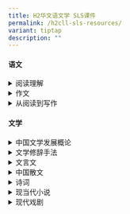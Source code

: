 ```yaml
---
title: H2华文语文学 SLS课件
permalink: /h2cll-sls-resources/
variant: tiptap
description: ""
---
```

<h4><strong>语文</strong></h4>
<div data-type="detailGroup" class="isomer-accordion isomer-accordion-white">
<details class="isomer-details">
<summary>阅读理解</summary>
<div data-type="detailsContent" class="isomer-details-content">
<ul data-tight="true" class="tight">
<li>
<p><a href="https://vle.learning.moe.edu.sg/moe-library/lesson/view/7835b856-d6af-4a83-8ce0-48367ee2b177/cover" rel="noopener noreferrer nofollow" target="_blank">技巧（一）：推测词义的方法</a>
</p>
</li>
<li>
<p><a href="https://vle.learning.moe.edu.sg/moe-library/lesson/view/f4d11c80-4539-45a4-99f4-43a000b2c4ea/cover" rel="noopener noreferrer nofollow" target="_blank">技巧（二）：提取特定信息</a>
</p>
</li>
<li>
<p><a href="https://vle.learning.moe.edu.sg/moe-library/lesson/view/2aad73fb-65e5-4d7d-8a6b-077c2fc6ba0a/cover" rel="noopener noreferrer nofollow" target="_blank">技巧（三）：掌握特定词句在语境中的含义与作用</a>
</p>
</li>
<li>
<p><a href="https://vle.learning.moe.edu.sg/moe-library/lesson/view/1b0fad73-51b8-4de2-bd42-336a534a2402/cover" rel="noopener noreferrer nofollow" target="_blank">技巧（四）：掌握文章主题</a>
</p>
</li>
<li>
<p><a href="https://vle.learning.moe.edu.sg/moe-library/lesson/view/bab6f5d5-b2b4-4b02-a019-dcb5ab1ca65a/cover" rel="noopener noreferrer nofollow" target="_blank">技巧（五）：真实语料回答技巧</a>
</p>
</li>
<li>
<p><a href="https://vle.learning.moe.edu.sg/moe-library/lesson/view/2b7ff178-cd85-47ed-81e3-ae5f950477b3/cover" rel="noopener noreferrer nofollow" target="_blank">真实语料（一）：传统的味道</a>
</p>
</li>
<li>
<p><a href="https://vle.learning.moe.edu.sg/moe-library/lesson/view/fe20c453-3d95-4ceb-897d-7e517bcbca00/cover" rel="noopener noreferrer nofollow" target="_blank">真实语料（二）：《于梦雨 你的身姿比奖牌还珍贵》与《荣耀与伤痛》</a>
</p>
</li>
<li>
<p><a href="https://vle.learning.moe.edu.sg/moe-library/lesson/view/ab0d6c83-ebc1-45ba-ac7d-afbac0afc02b/cover" rel="noopener noreferrer nofollow" target="_blank">真实语料（三）：羊群效应与剧场效应</a>
</p>
</li>
<li>
<p><a href="https://vle.learning.moe.edu.sg/moe-library/lesson/view/f47a339a-55b6-4c2f-9892-17eb6d18ed44/cover" rel="noopener noreferrer nofollow" target="_blank">文学哲理篇章（一）：《优雅的鸭子》</a>
</p>
</li>
<li>
<p><a href="https://vle.learning.moe.edu.sg/moe-library/lesson/view/f80dba4e-97c3-4170-9bd6-2b56e4279e47/cover" rel="noopener noreferrer nofollow" target="_blank">文学哲理篇章（二）：《记得你，那么不动声色》</a>
</p>
</li>
</ul>
</div>
</details>
<details class="isomer-details">
<summary>作文</summary>
<div data-type="detailsContent" class="isomer-details-content">
<ul data-tight="true" class="tight">
<li>
<p><a href="https://vle.learning.moe.edu.sg/moe-library/lesson/view/1fb64501-9c18-4bb5-896d-90d90fa23331/cover" rel="noopener noreferrer nofollow" target="_blank">漫画作文</a>
</p>
</li>
</ul>
</div>
</details>
<details class="isomer-details">
<summary>从阅读到写作</summary>
<div data-type="detailsContent" class="isomer-details-content">
<ul data-tight="true" class="tight">
<li>
<p><a href="https://vle.learning.moe.edu.sg/moe-library/lesson/view/ed94b951-d262-4f7c-a408-6dc6de7ac578/cover" rel="noopener noreferrer nofollow" target="_blank">主题讨论：关系——和谐共处或矛盾对立</a>
</p>
</li>
<li>
<p><a href="https://vle.learning.moe.edu.sg/moe-library/lesson/view/6d6509b6-2015-4fc3-8949-88b9da7a9590/cover" rel="noopener noreferrer nofollow" target="_blank">主题讨论：选择——取舍之间</a>
</p>
</li>
<li>
<p><a href="https://vle.learning.moe.edu.sg/moe-library/lesson/view/6f2b983a-f177-4d9f-bfa3-482012ce194f/cover" rel="noopener noreferrer nofollow" target="_blank">主题讨论：变化——变与不变</a>
</p>
</li>
<li>
<p><a href="https://vle.learning.moe.edu.sg/moe-library/lesson/view/25b52515-ac52-4fce-b7ea-46ec0079a877/cover" rel="noopener noreferrer nofollow" target="_blank">抒情文写作方法</a>
</p>
</li>
<li>
<p><a href="https://vle.learning.moe.edu.sg/moe-library/lesson/view/af047516-361e-4344-84cc-c427b8d70d99/cover" rel="noopener noreferrer nofollow" target="_blank">《特约演员小角色也有火苗》……绿叶也有春天</a>
</p>
</li>
<li>
<p><a href="https://vle.learning.moe.edu.sg/moe-library/lesson/view/0cc25884-ca13-434f-8a76-043b3dae1127/cover" rel="noopener noreferrer nofollow" target="_blank">抒情文——以《黄昏的幻影》为例</a>
</p>
</li>
</ul>
</div>
</details>
</div>
<h4><strong>文学</strong></h4>
<div data-type="detailGroup" class="isomer-accordion isomer-accordion-white">
<details class="isomer-details">
<summary>中国文学发展概论</summary>
<div data-type="detailsContent" class="isomer-details-content">
<ul data-tight="true" class="tight">
<li>
<p><a href="https://vle.learning.moe.edu.sg/moe-library/lesson/view/bb12cec4-1739-4041-8067-7e57e8c378e5/cover" rel="noopener noreferrer nofollow" target="_blank">先秦——汉代文学</a>
</p>
</li>
<li>
<p><a href="https://vle.learning.moe.edu.sg/moe-library/lesson/view/1e3880ea-7f8b-4a79-aea6-55017698df0f/cover" rel="noopener noreferrer nofollow" target="_blank">魏晋南北朝文学</a>
</p>
</li>
<li>
<p><a href="https://vle.learning.moe.edu.sg/moe-library/lesson/view/219b3309-b9cb-4b8c-89a6-c82909d64b8a/cover" rel="noopener noreferrer nofollow" target="_blank">唐代文学</a>
</p>
</li>
<li>
<p><a href="https://vle.learning.moe.edu.sg/moe-library/lesson/view/2f3c54e3-3eb9-4286-81f5-b58743ac3053/cover" rel="noopener noreferrer nofollow" target="_blank">宋代文学</a>
</p>
</li>
<li>
<p><a href="https://vle.learning.moe.edu.sg/moe-library/lesson/view/0a423885-48a9-4a97-94e8-d8eab6b9d81c/cover" rel="noopener noreferrer nofollow" target="_blank">元代文学</a>
</p>
</li>
<li>
<p><a href="https://vle.learning.moe.edu.sg/moe-library/lesson/view/ee2100ae-7e7b-430f-a26b-58ced6fb8216/cover" rel="noopener noreferrer nofollow" target="_blank">明代文学</a>
</p>
</li>
<li>
<p><a href="https://vle.learning.moe.edu.sg/moe-library/lesson/view/da0db82f-02b9-44b2-ade5-5f25cc2c07c0/cover" rel="noopener noreferrer nofollow" target="_blank">清代文学</a>
</p>
</li>
<li>
<p><a href="https://vle.learning.moe.edu.sg/moe-library/lesson/view/6eaaa0da-c866-47b4-8413-f864077725b7/cover" rel="noopener noreferrer nofollow" target="_blank">现代文学</a>
</p>
</li>
</ul>
</div>
</details>
<details class="isomer-details">
<summary>文学修辞手法</summary>
<div data-type="detailsContent" class="isomer-details-content">
<ul data-tight="true" class="tight">
<li>
<p><a href="https://vle.learning.moe.edu.sg/moe-library/lesson/view/9f2dbd0c-7671-4fb8-b252-98f884ade5f2/cover" rel="noopener noreferrer nofollow" target="_blank">排比</a>
</p>
</li>
<li>
<p><a href="https://vle.learning.moe.edu.sg/moe-library/lesson/view/be70c1a2-31f4-48aa-b12b-054d7f113880/cover" rel="noopener noreferrer nofollow" target="_blank">比拟</a>
</p>
</li>
<li>
<p><a href="https://vle.learning.moe.edu.sg/moe-library/lesson/view/578ad194-12a6-472e-afda-351cb9913112/cover" rel="noopener noreferrer nofollow" target="_blank">象征</a>
</p>
</li>
<li>
<p><a href="https://vle.learning.moe.edu.sg/moe-library/lesson/view/4bdaa406-e77f-458f-ade6-6316327689f9/cover" rel="noopener noreferrer nofollow" target="_blank">设问和反问</a>
</p>
</li>
<li>
<p><a href="https://vle.learning.moe.edu.sg/moe-library/lesson/view/3b9806b3-424c-4875-8e56-03decea79764/cover" rel="noopener noreferrer nofollow" target="_blank">对照</a>
</p>
</li>
<li>
<p><a href="https://vle.learning.moe.edu.sg/moe-library/lesson/view/a3aa9cf9-8bb7-4323-92bc-6462aa284548/cover" rel="noopener noreferrer nofollow" target="_blank">类叠</a>
</p>
</li>
<li>
<p><a href="https://vle.learning.moe.edu.sg/moe-library/lesson/view/4450a337-8726-47ed-a49e-f32d0270a432/cover" rel="noopener noreferrer nofollow" target="_blank">映衬</a>
</p>
</li>
<li>
<p><a href="https://vle.learning.moe.edu.sg/moe-library/lesson/view/95dc3929-2e65-473b-8130-f25c7d3a6177/cover" rel="noopener noreferrer nofollow" target="_blank">对偶</a>
</p>
</li>
</ul>
</div>
</details>
<details class="isomer-details">
<summary>文言文</summary>
<div data-type="detailsContent" class="isomer-details-content">
<ul data-tight="true" class="tight">
<li>
<p><a href="https://vle.learning.moe.edu.sg/moe-library/lesson/view/885a3d5e-6a82-4a5b-b84f-b2cf3ddb1998/cover" rel="noopener noreferrer nofollow" target="_blank">文言文一点通（一）：认识文言文</a>
</p>
</li>
<li>
<p><a href="https://vle.learning.moe.edu.sg/moe-library/lesson/view/3276f327-5ce7-4354-8a0c-997b302e0f8a/cover" rel="noopener noreferrer nofollow" target="_blank">文言文一点通（二）：一词多义</a>
</p>
</li>
<li>
<p><a href="https://vle.learning.moe.edu.sg/moe-library/lesson/view/ec719b2d-3391-4ffe-902d-0c664fc410d9/cover" rel="noopener noreferrer nofollow" target="_blank">文言文一点通（三）：通假字</a>
</p>
</li>
<li>
<p><a href="https://vle.learning.moe.edu.sg/moe-library/lesson/view/e7dd38d5-cce9-4a9b-8ca4-ddd720369668/cover" rel="noopener noreferrer nofollow" target="_blank">文言文一点通（四）：词类活用</a>
</p>
</li>
<li>
<p><a href="https://vle.learning.moe.edu.sg/moe-library/lesson/view/81a93d80-4ed7-4ae5-a508-041a08cdbfda/cover" rel="noopener noreferrer nofollow" target="_blank">《孙权劝学》</a>
</p>
</li>
<li>
<p><a href="https://vle.learning.moe.edu.sg/moe-library/lesson/view/f26d7520-0399-4d94-ba65-5cbe09d2e2c9/cover" rel="noopener noreferrer nofollow" target="_blank">《陋室铭》</a>
</p>
</li>
</ul>
</div>
</details>
<details class="isomer-details">
<summary>中国散文</summary>
<div data-type="detailsContent" class="isomer-details-content">
<ul data-tight="true" class="tight">
<li>
<p><a href="https://vle.learning.moe.edu.sg/moe-library/lesson/view/960b244e-6da8-4ce5-9d6a-74d0c3a5946c/cover" rel="noopener noreferrer nofollow" target="_blank">中国散文（一）：散文体裁简介</a>
</p>
</li>
<li>
<p><a href="https://vle.learning.moe.edu.sg/moe-library/lesson/view/c496c9b5-b27e-4a66-8571-295d384a9e28/cover" rel="noopener noreferrer nofollow" target="_blank">中国散文（二）：先秦散文</a>
</p>
</li>
<li>
<p><a href="https://vle.learning.moe.edu.sg/moe-library/lesson/view/655608e6-3d2e-46a0-a039-bf3690ef312c/cover" rel="noopener noreferrer nofollow" target="_blank">中国散文（三）：汉代至现代散文</a>
</p>
</li>
</ul>
</div>
</details>
<details class="isomer-details">
<summary>诗词</summary>
<div data-type="detailsContent" class="isomer-details-content">
<ul data-tight="true" class="tight">
<li>
<p><a href="https://vle.learning.moe.edu.sg/moe-library/lesson/view/d79b8fdf-45de-49f4-b495-bb7c526f771e/cover" rel="noopener noreferrer nofollow" target="_blank">诗歌的发展与形式（一）</a>
</p>
</li>
<li>
<p><a href="https://vle.learning.moe.edu.sg/moe-library/lesson/view/461858ce-9dad-4c7f-8ca1-f9b77d159706/cover" rel="noopener noreferrer nofollow" target="_blank">意象</a>
</p>
</li>
<li>
<p><a href="https://vle.learning.moe.edu.sg/moe-library/lesson/view/dd0939fc-03bb-40b3-924d-f91e89635dec/cover" rel="noopener noreferrer nofollow" target="_blank">指定文学作品：《爱的辩证》</a>
</p>
</li>
</ul>
</div>
</details>
<details class="isomer-details">
<summary>现当代小说</summary>
<div data-type="detailsContent" class="isomer-details-content">
<ul data-tight="true" class="tight">
<li>
<p><a href="https://vle.learning.moe.edu.sg/moe-library/lesson/view/be3bb06a-f723-4b30-9e07-cd3a1d34ecae/cover" rel="noopener noreferrer nofollow" target="_blank">小说（一）：小说简介</a>
</p>
</li>
<li>
<p><a href="https://vle.learning.moe.edu.sg/moe-library/lesson/view/6acfd7a2-2974-422f-bdd1-fec91ff61144/cover" rel="noopener noreferrer nofollow" target="_blank">小说（二）：小说三要素</a>
</p>
</li>
<li>
<p><a href="https://vle.learning.moe.edu.sg/moe-library/lesson/view/563fb73c-ae68-424a-8411-625fe6e6c107/cover" rel="noopener noreferrer nofollow" target="_blank">叙事方法</a>
</p>
</li>
<li>
<p><a href="https://vle.learning.moe.edu.sg/moe-library/lesson/view/66f8b768-7868-4cad-9117-3fb057d1922e/cover" rel="noopener noreferrer nofollow" target="_blank">叙事观点</a>
</p>
</li>
<li>
<p><a href="https://vle.learning.moe.edu.sg/moe-library/lesson/view/9d205852-282a-4b56-a0fd-942288c60a23/cover" rel="noopener noreferrer nofollow" target="_blank">指定文学作品：《本次列车终点》</a>
</p>
</li>
<li>
<p><a href="https://vle.learning.moe.edu.sg/moe-library/lesson/view/52ada52f-c8d8-40d3-85e4-b03f5514330d/cover" rel="noopener noreferrer nofollow" target="_blank">指定文学作品：《不存在的请人》</a>
</p>
</li>
</ul>
</div>
</details>
<details class="isomer-details">
<summary>现代戏剧</summary>
<div data-type="detailsContent" class="isomer-details-content">
<ul data-tight="true" class="tight">
<li>
<p><a href="https://vle.learning.moe.edu.sg/moe-library/lesson/view/077d2748-6e9e-45f8-93c7-84728f5c468c/cover" rel="noopener noreferrer nofollow" target="_blank">戏剧欣赏</a>
</p>
</li>
<li>
<p><a href="https://vle.learning.moe.edu.sg/moe-library/lesson/view/8eee33a1-a17a-4b5a-b0b6-2efc5d4e23af/cover" rel="noopener noreferrer nofollow" target="_blank">指定文学作品：《傻姑娘与怪老树》</a>
</p>
</li>
<li>
<p><a href="https://vle.learning.moe.edu.sg/moe-library/lesson/view/752c82e2-60f3-4513-b313-d7f5b5292cf4/cover" rel="noopener noreferrer nofollow" target="_blank">指定文学作品：《㗝呸店》</a>
</p>
</li>
</ul>
</div>
</details>
</div>
<p></p>